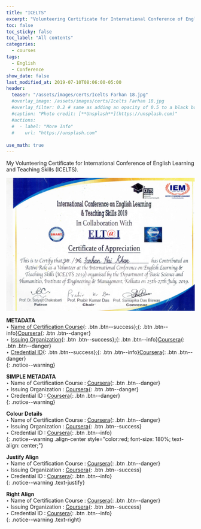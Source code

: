 ```yaml
---
title: "ICELTS"
excerpt: "Volunteering Certificate for International Conference of English Learning and Teaching Skills (ICELTS)."
toc: false
toc_sticky: false
toc_label: "All contents"
categories:
  - courses
tags:
  - English
  - Conference
show_date: false
last_modified_at: 2019-07-10T08:06:00-05:00
header:
  teaser: "/assets/images/certs/Icelts Farhan 18.jpg"
  #overlay_image: /assets/images/certs/Icelts Farhan 18.jpg
  #overlay_filter: 0.2 # same as adding an opacity of 0.5 to a black background
  #caption: "Photo credit: [**Unsplash**](https://unsplash.com)"
  #actions:
  #  - label: "More Info"
  #    url: "https://unsplash.com"

use_math: true
---
```


<!--use og_image-->

My Volunteering Certificate for International Conference of English Learning and Teaching Skills (ICELTS).

<img src="/assets/images/certs/Icelts Farhan 18.jpg">

**METADATA**<br/>
‣ [Name of Certification Course](){: .btn .btn--success}[:](#link){: .btn .btn--info}[Coursera](#link){: .btn .btn--danger}<br/>
‣ [Issuing Organization](){: .btn .btn--success}[:](#link){: .btn .btn--info}[Coursera](#link){: .btn .btn--danger}<br/>
‣ [Credential ID](){: .btn .btn--success}[:](#link){: .btn .btn--info}[Coursera](#link){: .btn .btn--danger}<br/>
{: .notice--warning}

**SIMPLE METADATA**<br/>
‣ Name of Certification Course : [Coursera](#link){: .btn .btn--danger}<br/>
‣ Issuing Organization : [Coursera](#link){: .btn .btn--danger}<br/>
‣ Credential ID : [Coursera](#link){: .btn .btn--danger}<br/>
{: .notice--warning}

**Colour Details**<br/>
‣ Name of Certification Course : [Coursera](#link){: .btn .btn--danger}<br/>
‣ Issuing Organization : [Coursera](#link){: .btn .btn--success}<br/>
‣ Credential ID : [Coursera](#link){: .btn .btn--info}<br/>
{: .notice--warning .align-center style="color:red; font-size: 180%; text-align: center;"}

**Justify Align**<br/>
‣ Name of Certification Course : [Coursera](#link){: .btn .btn--danger}<br/>
‣ Issuing Organization : [Coursera](#link){: .btn .btn--success}<br/>
‣ Credential ID : [Coursera](#link){: .btn .btn--info}<br/>
{: .notice--warning .text-justify}

**Right Align**<br/>
‣ Name of Certification Course : [Coursera](#link){: .btn .btn--danger}<br/>
‣ Issuing Organization : [Coursera](#link){: .btn .btn--success}<br/>
‣ Credential ID : [Coursera](#link){: .btn .btn--info}<br/>
{: .notice--warning .text-right}

<!--success https://mmistakes.github.io/minimal-mistakes/docs/utility-classes/#buttons-->
